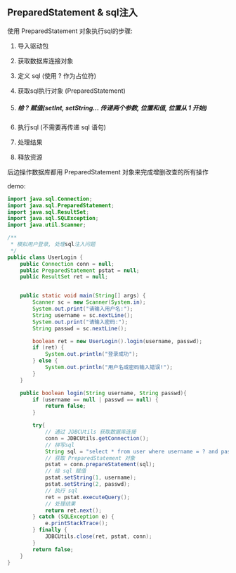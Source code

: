 ## PreparedStatement & sql注入

使用 PreparedStatement 对象执行sql的步骤: 

1. 导入驱动包

2. 获取数据库连接对象

3. 定义 sql (使用 ? 作为占位符)

4. 获取sql执行对象 (PreparedStatement)

5. ##### 给 ? 赋值(setInt, setString...   传递两个参数, 位置和值, 位置从 1 开始)

6. 执行sql (不需要再传递 sql 语句)

7. 处理结果

8. 释放资源



后边操作数据库都用 PreparedStatement 对象来完成增删改查的所有操作



demo:

```java
import java.sql.Connection;
import java.sql.PreparedStatement;
import java.sql.ResultSet;
import java.sql.SQLException;
import java.util.Scanner;

/**
 * 模拟用户登录, 处理sql注入问题
 */
public class UserLogin {
    public Connection conn = null;
    public PreparedStatement pstat = null;
    public ResultSet ret = null;


    public static void main(String[] args) {
        Scanner sc = new Scanner(System.in);
        System.out.print("请输入用户名:");
        String username = sc.nextLine();
        System.out.print("请输入密码:");
        String passwd = sc.nextLine();

        boolean ret = new UserLogin().login(username, passwd);
        if (ret) {
            System.out.println("登录成功");
        } else {
            System.out.println("用户名或密码输入错误!");
        }
    }

    public boolean login(String username, String passwd){
        if (username == null | passwd == null) {
            return false;
        }

        try{
            // 通过 JDBCUtils 获取数据库连接
            conn = JDBCUtils.getConnection();
            // 拼写sql
            String sql = "select * from user where username = ? and passwd = ?";
            // 获取 PreparedStatement 对象
            pstat = conn.prepareStatement(sql);
            // 给 sql 赋值
            pstat.setString(1, username);
            pstat.setString(2, passwd);
            // 执行 sql
            ret = pstat.executeQuery();
            // 处理结果
            return ret.next();
        } catch (SQLException e) {
            e.printStackTrace();
        } finally {
            JDBCUtils.close(ret, pstat, conn);
        }
        return false;
    }
}
```

